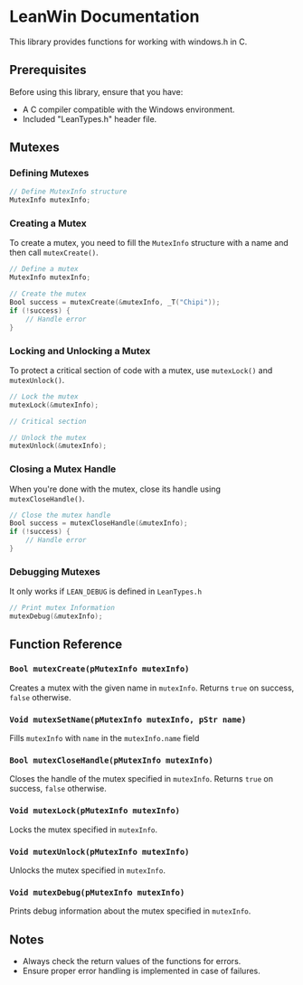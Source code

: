 # LeanWin Documentation

This library provides functions for working with windows.h in C.

## Prerequisites

Before using this library, ensure that you have:

- A C compiler compatible with the Windows environment.
- Included "LeanTypes.h" header file.

## Mutexes

### Defining Mutexes

```c
// Define MutexInfo structure
MutexInfo mutexInfo;
```

### Creating a Mutex

To create a mutex, you need to fill the `MutexInfo` structure with a name and then call `mutexCreate()`.

```c
// Define a mutex
MutexInfo mutexInfo;

// Create the mutex
Bool success = mutexCreate(&mutexInfo, _T("Chipi"));
if (!success) {
    // Handle error
}
```

### Locking and Unlocking a Mutex

To protect a critical section of code with a mutex, use `mutexLock()` and `mutexUnlock()`.

```c
// Lock the mutex
mutexLock(&mutexInfo);

// Critical section

// Unlock the mutex
mutexUnlock(&mutexInfo);
```

### Closing a Mutex Handle

When you're done with the mutex, close its handle using `mutexCloseHandle()`.

```c
// Close the mutex handle
Bool success = mutexCloseHandle(&mutexInfo);
if (!success) {
    // Handle error
}
```

### Debugging Mutexes

It only works if `LEAN_DEBUG` is defined in `LeanTypes.h`

```c
// Print mutex Information
mutexDebug(&mutexInfo);
```


## Function Reference

### `Bool mutexCreate(pMutexInfo mutexInfo)`

Creates a mutex with the given name in `mutexInfo`. Returns `true` on success, `false` otherwise.

### `Void mutexSetName(pMutexInfo mutexInfo, pStr name)`

Fills `mutexInfo` with `name` in the `mutexInfo.name` field

### `Bool mutexCloseHandle(pMutexInfo mutexInfo)`

Closes the handle of the mutex specified in `mutexInfo`. Returns `true` on success, `false` otherwise.

### `Void mutexLock(pMutexInfo mutexInfo)`

Locks the mutex specified in `mutexInfo`.

### `Void mutexUnlock(pMutexInfo mutexInfo)`

Unlocks the mutex specified in `mutexInfo`.

### `Void mutexDebug(pMutexInfo mutexInfo)`

Prints debug information about the mutex specified in `mutexInfo`.

## Notes

- Always check the return values of the functions for errors.
- Ensure proper error handling is implemented in case of failures.
